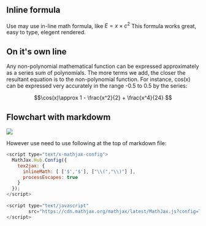 <script type="text/x-mathjax-config">
  MathJax.Hub.Config({
    tex2jax: {
      inlineMath: [ ['$','$'], ["\\(","\\)"] ],
      processEscapes: true
    }
  });
</script>
    
<script type="text/javascript"
        src="https://cdn.mathjax.org/mathjax/latest/MathJax.js?config=TeX-AMS-MML_HTMLorMML">
</script>


## Inline formula 

Use may use in-line math formula, like $E = x \times c^2$ This formula works great, easy to type, elegent rendered.

## On it's own line

Any non-polynomial mathematical function can be expressed approximately as a series sum of polynomials. The
more terms we add, the closer the resultant equation is to the non-polynomial function. For instance, cos(x)
can be expressed very accurately in the range -0.5 to 0.5 by the series:

$$\cos(x)\approx 1 - \frac{x^2}{2} + \frac{x^4}{24} $$

## Flowchart with markdowm

[![](https://mermaid.ink/img/pako:eNpVjs1qw0AMhF9F6NRC_AI-FBq7zSXQQnPz5iBs2bvE-8NGiwm2373r-NLqJM18M2jG1neMJfajn1pNUeBSKwd53pvaTDSaKxTF23JiAesdPxY4vpw83LUPwbjhdYePGwTVfN4wBtHG3dbdqp75L8cL1M2Zgvhw_etcJr_AR2O-da7_7-jIOfXZ9FT2VLQUoaL4RPCAlqMl0-Xf501RKJotKyzz2nFPaRSFyq0ZpST-5-FaLCUmPmD0adCYO8d7vlLoSLg2NESyO7L-AmvXWjE?type=png)](https://mermaid-js.github.io/mermaid-live-editor//edit#pako:eNpVjs1qw0AMhF9F6NRC_AI-FBq7zSXQQnPz5iBs2bvE-8NGiwm2373r-NLqJM18M2jG1neMJfajn1pNUeBSKwd53pvaTDSaKxTF23JiAesdPxY4vpw83LUPwbjhdYePGwTVfN4wBtHG3dbdqp75L8cL1M2Zgvhw_etcJr_AR2O-da7_7-jIOfXZ9FT2VLQUoaL4RPCAlqMl0-Xf501RKJotKyzz2nFPaRSFyq0ZpST-5-FaLCUmPmD0adCYO8d7vlLoSLg2NESyO7L-AmvXWjE)

However use need to use following at the top of markdown file:

```javascript
<script type="text/x-mathjax-config">
  MathJax.Hub.Config({
    tex2jax: {
      inlineMath: [ ['$','$'], ["\\(","\\)"] ],
      processEscapes: true
    }
  });
</script>
    
<script type="text/javascript"
        src="https://cdn.mathjax.org/mathjax/latest/MathJax.js?config=TeX-AMS-MML_HTMLorMML">
</script>
```
